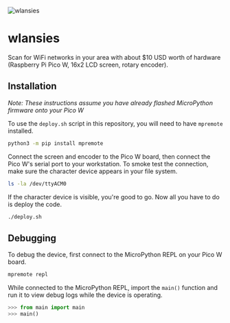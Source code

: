 ![wlansies](https://github.com/islandu/wlansies/blob/main/.github/images/mascot.png)

# wlansies
Scan for WiFi networks in your area with about $10 USD worth of hardware (Raspberry Pi Pico W, 16x2 LCD screen, rotary encoder).

## Installation
_Note: These instructions assume you have already flashed MicroPython firmware onto your Pico W_

To use the `deploy.sh` script in this repository, you will need to have `mpremote` installed.
```bash
python3 -m pip install mpremote
```

Connect the screen and encoder to the Pico W board, then connect the Pico W's serial port to your workstation. To smoke test the connection, make sure the character device appears in your file system.

```bash
ls -la /dev/ttyACM0
```

If the character device is visible, you're good to go. Now all you have to do is deploy the code.

```bash
./deploy.sh
```

## Debugging
To debug the device, first connect to the MicroPython REPL on your Pico W board.

```bash
mpremote repl
```

While connected to the MicroPython REPL, import the `main()` function and run it to view debug logs while the device is operating.


```python
>>> from main import main
>>> main()
```


